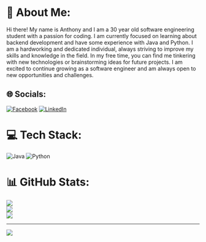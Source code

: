 # 💫 About Me:
Hi there! My name is Anthony and I am a 30 year old software engineering student with a passion for coding. I am currently focused on learning about backend development and have some experience with Java and Python. I am a hardworking and dedicated individual, always striving to improve my skills and knowledge in the field. In my free time, you can find me tinkering with new technologies or brainstorming ideas for future projects. I am excited to continue growing as a software engineer and am always open to new opportunities and challenges.


## 🌐 Socials:
[![Facebook](https://img.shields.io/badge/Facebook-%231877F2.svg?logo=Facebook&logoColor=white)](https://facebook.com/anthoalvarezd) [![LinkedIn](https://img.shields.io/badge/LinkedIn-%230077B5.svg?logo=linkedin&logoColor=white)](https://linkedin.com/in/https://www.linkedin.com/in/anthony-álvarez-delgado-0a6b32202/) 

# 💻 Tech Stack:
![Java](https://img.shields.io/badge/java-%23ED8B00.svg?style=for-the-badge&logo=java&logoColor=white) ![Python](https://img.shields.io/badge/python-3670A0?style=for-the-badge&logo=python&logoColor=ffdd54)
# 📊 GitHub Stats:
![](https://github-readme-stats.vercel.app/api?username=belcros22&theme=dark&hide_border=false&include_all_commits=false&count_private=false)<br/>
![](https://github-readme-streak-stats.herokuapp.com/?user=belcros22&theme=dark&hide_border=false)<br/>
![](https://github-readme-stats.vercel.app/api/top-langs/?username=belcros22&theme=dark&hide_border=false&include_all_commits=false&count_private=false&layout=compact)

---
[![](https://visitcount.itsvg.in/api?id=belcros22&icon=0&color=0)](https://visitcount.itsvg.in)

<!-- Proudly created with GPRM ( https://gprm.itsvg.in ) -->
